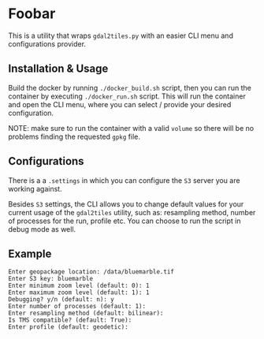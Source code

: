 # Foobar

This is a utility that wraps `gdal2tiles.py` with an easier CLI menu and configurations provider.

## Installation & Usage

Build the docker by running `./docker_build.sh` script, then you can run the container by executing `./docker_run.sh` script.
This will run the container and open the CLI menu, where you can select / provide your desired configuration.

NOTE: make sure to run the container with a valid `volume` so there will be no problems finding the requested `gpkg` file.

## Configurations

There is a a `.settings` in which you can configure the `S3` server you are working against.

Besides `S3` settings, the CLI allows you to change default values for your current usage of the `gdal2tiles` utility, such as: resampling method, number of processes for the run, profile etc. You can choose to run the script in debug mode as well.

## Example

```
Enter geopackage location: /data/bluemarble.tif
Enter S3 key: bluemarble
Enter minimum zoom level (default: 0): 1
Enter maximum zoom level (default: 1): 1
Debugging? y/n (default: n): y
Enter number of processes (default: 1): 
Enter resampling method (default: bilinear): 
Is TMS compatible? (default: True): 
Enter profile (default: geodetic): 
```
